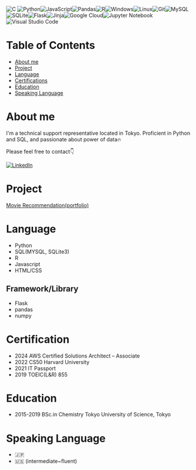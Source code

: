 ![C](https://img.shields.io/badge/c-%2300599C.svg?style=for-the-badge&logo=c&logoColor=white)
![Python](https://img.shields.io/badge/python-3670A0?style=for-the-badge&logo=python&logoColor=ffdd54)![JavaScript](https://img.shields.io/badge/javascript-%23323330.svg?style=for-the-badge&logo=javascript&logoColor=%23F7DF1E)![Pandas](https://img.shields.io/badge/pandas-%23150458.svg?style=for-the-badge&logo=pandas&logoColor=white)![R](https://img.shields.io/badge/r-%23276DC3.svg?style=for-the-badge&logo=r&logoColor=white)![Windows](https://img.shields.io/badge/Windows-0078D6?style=for-the-badge&logo=windows&logoColor=white)![Linux](https://img.shields.io/badge/Linux-FCC624?style=for-the-badge&logo=linux&logoColor=black)![Git](https://img.shields.io/badge/git-%23F05033.svg?style=for-the-badge&logo=git&logoColor=white)![MySQL](https://img.shields.io/badge/mysql-%2300f.svg?style=for-the-badge&logo=mysql&logoColor=white)![SQLite](https://img.shields.io/badge/sqlite-%2307405e.svg?style=for-the-badge&logo=sqlite&logoColor=white)![Flask](https://img.shields.io/badge/flask-%23000.svg?style=for-the-badge&logo=flask&logoColor=white)![Jinja](https://img.shields.io/badge/jinja-white.svg?style=for-the-badge&logo=jinja&logoColor=black)![Google Cloud](https://img.shields.io/badge/GoogleCloud-%234285F4.svg?style=for-the-badge&logo=google-cloud&logoColor=white)![Jupyter Notebook](https://img.shields.io/badge/jupyter-%23FA0F00.svg?style=for-the-badge&logo=jupyter&logoColor=white)![Visual Studio Code](https://img.shields.io/badge/Visual%20Studio%20Code-0078d7.svg?style=for-the-badge&logo=visual-studio-code&logoColor=white)


# Table of Contents
- [About me](#about-me)
- [Project](#project)
- [Language](#language)
- [Certifications](#certification)
- [Education](#education)
- [Speaking Language](#speaking-language)

# About me
I'm a technical support representative located in Tokyo.
Proficient in Python and SQL, and passionate about power of data🔥

Please feel free to contact👇

[![LinkedIn](https://img.shields.io/badge/linkedin-%230077B5.svg?style=for-the-badge&logo=linkedin&logoColor=white)](https://www.linkedin.com/in/hajime-ozawa-041884155/)

# Project
[Movie Recommendation(portfolio)](https://github.com/seemoreseaglass/movie-recommendation)

# Language
- Python
- SQL(MYSQL, SQLite3)
- R
- Javascript
- HTML/CSS

## Framework/Library
- Flask
- pandas
- numpy

# Certification
- 2024 AWS Certified Solutions Architect – Associate
- 2022 CS50 Harvard University
- 2021 IT Passport
- 2019 TOEIC(L&R) 855


# Education
- 2015-2019 BSc.in Chemistry
Tokyo University of Science, Tokyo

# Speaking Language
- 🇯🇵
- 🇺🇸 (intermediate~fluent)
